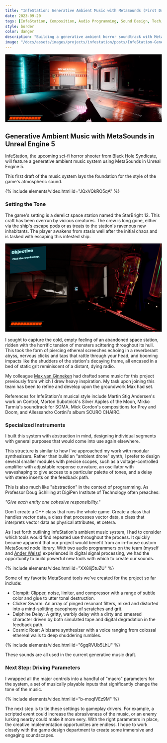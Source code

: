 ```yaml
---
title: "InfeStation: Generative Ambient Music with MetaSounds (First Draft)"
date: 2023-09-20
tags: [InfeStation, Composition, Audio Programming, Sound Design, Tech, Unreal Engine, MetaSounds]
style: border
color: danger
description: "Building a generative ambient horror soundtrack with MetaSounds in Unreal Engine 5."
image: "/docs/assets/images/projects/infestation/posts/InfeStation-Generative-Ambient-Music-MetaSound-First-Draft/postpreview.png"
---
```


<img src="/docs/assets/images/projects/infestation/posts/InfeStation-Generative-Ambient-Music-MetaSound-First-Draft/postpreview.png" alt="Title Image">

## Generative Ambient Music with MetaSounds in Unreal Engine 5

InfeStation, the upcoming sci-fi horror shooter from Black Hole Syndicate, 
will feature a generative ambient music system using MetaSounds in Unreal Engine 5.

This first draft of the music system lays the foundation for the style of the game's atmospheric sound. 

{% include elements/video.html id="JQxVQkRO5qA" %}

### Setting the Tone

The game's setting is a derelict space station named the StarBright 12. This craft has been overrun by vicious creatures. 
The crew is long gone, either via the ship's escape pods or as treats to the station's ravenous new inhabitants. 
The player awakens from stasis well after the initial chaos and is tasked with escaping this infested ship.

<img src="/docs/assets/images/projects/infestation/posts/InfeStation-Generative-Ambient-Music-MetaSound-First-Draft/sc1.png" alt="Screenshot">

I sought to capture the cold, empty feeling of an abandoned space station, 
ridden with the horrific tension of monsters scittering throughout its hull. 
This took the form of piercing ethereal screeches echoing in a reverberant abyss,
nervous clicks and taps that rattle through your head, 
and booming impacts like the shudders of the station's decaying frame, 
all encased in a bed of static grit reminiscent of a distant, dying radio.

My colleague [Max van Ginneken](https://www.linkedin.com/in/maxvgn/) had drafted some music for this project previously from which I drew heavy inspiration.
My task upon joining this team has been to refine and develop upon the groundwork Max had set.

References for InfeStation's musical style include Martin Stig Andersen's work on Control,
Morton Subotnick's Silver Apples of the Moon, Mikko Tarmia's soundtrack for SOMA, 
Mick Gordon's compositions for Prey and Doom, and Allessandro Cortini's album SCURO CHAIRO. 

### Specialized Instruments

I built this system with abstraction in mind, designing individual segments with general purposes that would come into use again elsewhere.

This structure is similar to how I've approached my work with modular synthesizers. 
Rather than build an "ambient drone" synth, I prefer to design several smaller modules with precise scopes, 
such as a voltage-controlled amplifier with adjustable response curvature, 
an oscillator with waveshaping to give access to a particular palette of tones, 
and a delay with stereo inserts on the feedback path. 

This is also much like "abstraction" in the context of programming. 
As Professor Doug Schilling at DigiPen Institute of Technology often preaches:

*"Give each entity one cohesive responsibility."*

Don't create a C++ class that runs the whole game. 
Create a class that handles vector data, a class that processes vector data, a class that interprets vector data as physical attributes, et cetera.

As I set forth outlining InfeStation's ambient music system, I had to consider which tools would find repeated use throughout the process.
It quickly became apparent that our project would benefit from an in-house custom MetaSound node library.
With two audio programmers on the team (myself and [Ander Weiss](https://www.linkedin.com/in/xweiss/)) experienced in digital signal processing, 
we had the opportunity to build powerful new tools with which to create our sounds.

{% include elements/video.html id="XX8Iij5tuZU" %}

Some of my favorite MetaSound tools we've created for the project so far include:
- Clompit: Clipper, noise, limiter, and compressor with a range of subtle color and glue to utter tonal destruction.
- Clicker Swarm: An array of pinged resonant filters, mixed and distorted into a mind-splitting cacophony of scratches and grit.
- Delphine Delay: A gritty, warbly delay with a dirty and smeared character driven by both simulated tape and digital degradation in the feedback path.
- Cosmic Roar: A bizarre synthesizer with a voice ranging from colossal ethereal wails to deep shuddering rumbles.

{% include elements/video.html id="6gqRVUb5LhU" %}

These sounds are all used in the current generative music draft.

### Next Step: Driving Parameters

I wrapped all the major controls into a handful of "macro" parameters for the system, 
a set of musically playable inputs that significantly change the tone of the music.

{% include elements/video.html id="b-moqIVEz9M" %}

The next step is to tie these settings to gameplay drivers. 
For example, a scripted event could increase the abrasiveness of the music, or an enemy lurking nearby could make it more eery.
With the right parameters in place, the creative implementation opportunities are endless. 
I hope to work closely with the game design department to create some immersive and engaging soundscapes.